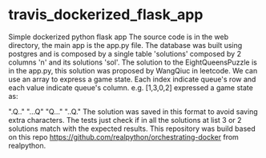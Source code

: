 # travis_dockerized_flask_app
Simple dockerized python flask app
The source code is in the web directory, the main app is the app.py file.
The database was built using postgres and is composed by a single table 'solutions' composed by 2 columns 'n' and its solutions 'sol'.
The solution to the EightQueensPuzzle is in the app.py, this solution was proposed by WangQiuc in leetcode.
We can use an array to express a game state. Each index indicate queue's row and each value indicate queue's column.
e.g. [1,3,0,2] expressed a game state as:

".Q.."
"...Q"
"Q..."
"..Q."
The solution was saved in this format to avoid saving extra characters.
The tests just check if in all the solutions at list 3 or 2 solutions match with the expected results.
This repository was build based on this repo https://github.com/realpython/orchestrating-docker from realpython.
